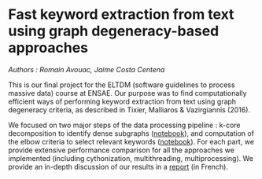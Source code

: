 # Fast keyword extraction from text using graph degeneracy-based approaches

*Authors : Romain Avouac, Jaime Costa Centena*

This is our final project for the ELTDM (software guidelines to process massive data) course at ENSAE. Our purpose was to find computationally efficient ways of performing keyword extraction from text using graph degeneracy criteria, as described in Tixier, Malliaros & Vazirgiannis (2016). 

We focused on two major steps of the data processing pipeline : k-core decomposition to identify dense subgraphs ([notebook](https://github.com/JCCen/ELTDM/blob/master/1_k_core_decomp.ipynb)), and computation of the elbow criteria to select relevant keywords ([notebook](https://github.com/JCCen/ELTDM/blob/master/2_elbow_criteria.ipynb)). For each part, we provide extensive performance comparison for all the approaches we implemented (including cythonization, multithreading, multiprocessing). We provide an in-depth discussion of our results in a [report](https://github.com/JCCen/ELTDM/blob/master/project_report.pdf) (in French).
